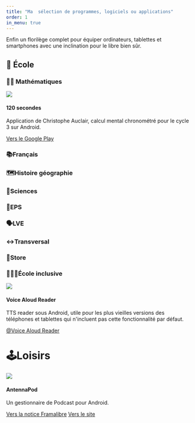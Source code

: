 ```yaml
---
title: "Ma  sélection de programmes, logiciels ou applications"
order: 1
in_menu: true
---
```

Enfin un florilège complet pour équiper ordinateurs, tablettes et smartphones avec une inclination pour le libre bien sûr.

## 🚸 École

### 📏📐 Mathématiques
<article class="framalibre-notice">
    <div>
      <img src="https://play-lh.googleusercontent.com/6934RGQsbt9iCBBxGXTzCrkWidyQ1mwbD4A_4979tpDiF1XLymlLbQfo-uUdCdFbSg=w240-h480">
    </div>
    <div>
      <h4>120 secondes</h4>
      <p>Application de Christophe Auclair, calcul mental chronométré pour le cycle 3 sur Android.</p>
      <div>
        <a href="https://play.google.com/store/apps/details?id=air.com.multimaths.A120s">Vers le Google Play</a>
      </div>
    </div>
  </article> 

### 📚Français
### 🗺️Histoire géographie
### 🔬Sciences
### 🏁EPS
### 🗣️LVE
### ↔️Transversal
### 🏪Store
### 🧑‍🦽‍➡️École inclusive

<article class="framalibre-notice">
<div>
    <img src="https://play-lh.googleusercontent.com/McPJmirRZtRpbhefoJpbSeNl-6xpoNX8OTgYm0KmKfGA3fLUV_efu_tEgtT3wUkXuYyV=s48">
</div>
<div>
   <h4>Voice Aloud Reader</h4>
   <p>TTS reader sous Android, utile pour les plus vieilles versions des téléphones et tablettes qui n'incluent pas cette fonctionnalité par défaut.</p>
   <div>
   <a href="https://play.google.com/store/apps/details?id=com.hyperionics.avar">@Voice Aloud Reader</a>
   </div>
</div>
</article>

# 🕹️Loisirs

  <article class="framalibre-notice">
    <div>
      <img src="https://beta.framalibre.org/images/logo/AntennaPod.png">
    </div>
    <div>
      <h4>AntennaPod</h4>
      <p>Un gestionnaire de Podcast pour Android.</p>
      <div>
        <a href="https://beta.framalibre.org/notices/antennapod.html">Vers la notice Framalibre</a>
        <a href="http://antennapod.org/">Vers le site</a>
      </div>
    </div>
  </article> 